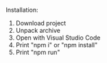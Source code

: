Installation:
1) Download project
2) Unpack archive
3) Open with Visual Studio Code
4) Print "npm i" or "npm install"
5) Print "npm run"

